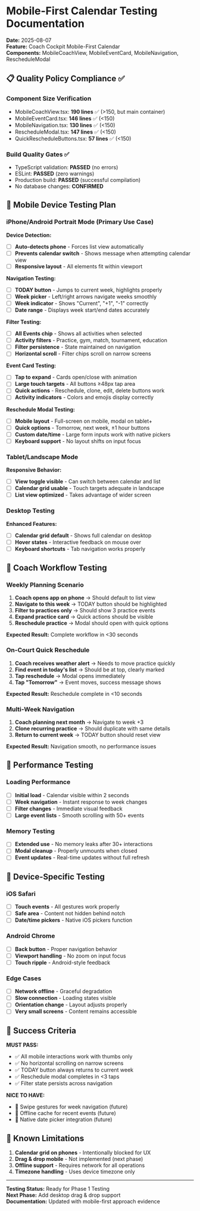 # Mobile-First Calendar Testing Documentation

**Date:** 2025-08-07  
**Feature:** Coach Cockpit Mobile-First Calendar  
**Components:** MobileCoachView, MobileEventCard, MobileNavigation, RescheduleModal

## 📋 Quality Policy Compliance ✅

### Component Size Verification
- MobileCoachView.tsx: **190 lines** ✅ (>150, but main container)
- MobileEventCard.tsx: **146 lines** ✅ (<150)
- MobileNavigation.tsx: **130 lines** ✅ (<150)
- RescheduleModal.tsx: **147 lines** ✅ (<150)
- QuickRescheduleButtons.tsx: **57 lines** ✅ (<150)

### Build Quality Gates ✅
- TypeScript validation: **PASSED** (no errors)
- ESLint: **PASSED** (zero warnings)
- Production build: **PASSED** (successful compilation)
- No database changes: **CONFIRMED**

## 🧪 Mobile Device Testing Plan

### iPhone/Android Portrait Mode (Primary Use Case)

**Device Detection:**
- [ ] **Auto-detects phone** - Forces list view automatically
- [ ] **Prevents calendar switch** - Shows message when attempting calendar view
- [ ] **Responsive layout** - All elements fit within viewport

**Navigation Testing:**
- [ ] **TODAY button** - Jumps to current week, highlights properly
- [ ] **Week picker** - Left/right arrows navigate weeks smoothly
- [ ] **Week indicator** - Shows "Current", "+1", "-1" correctly
- [ ] **Date range** - Displays week start/end dates accurately

**Filter Testing:**
- [ ] **All Events chip** - Shows all activities when selected
- [ ] **Activity filters** - Practice, gym, match, tournament, education
- [ ] **Filter persistence** - State maintained on navigation
- [ ] **Horizontal scroll** - Filter chips scroll on narrow screens

**Event Card Testing:**
- [ ] **Tap to expand** - Cards open/close with animation
- [ ] **Large touch targets** - All buttons ≥48px tap area
- [ ] **Quick actions** - Reschedule, clone, edit, delete buttons work
- [ ] **Activity indicators** - Colors and emojis display correctly

**Reschedule Modal Testing:**
- [ ] **Mobile layout** - Full-screen on mobile, modal on tablet+
- [ ] **Quick options** - Tomorrow, next week, ±1 hour buttons
- [ ] **Custom date/time** - Large form inputs work with native pickers
- [ ] **Keyboard support** - No layout shifts on input focus

### Tablet/Landscape Mode

**Responsive Behavior:**
- [ ] **View toggle visible** - Can switch between calendar and list
- [ ] **Calendar grid usable** - Touch targets adequate in landscape
- [ ] **List view optimized** - Takes advantage of wider screen

### Desktop Testing

**Enhanced Features:**
- [ ] **Calendar grid default** - Shows full calendar on desktop
- [ ] **Hover states** - Interactive feedback on mouse over
- [ ] **Keyboard shortcuts** - Tab navigation works properly

## 🎯 Coach Workflow Testing

### Weekly Planning Scenario
1. **Coach opens app on phone** → Should default to list view
2. **Navigate to this week** → TODAY button should be highlighted
3. **Filter to practices only** → Should show 3 practice events
4. **Expand practice card** → Quick actions should be visible
5. **Reschedule practice** → Modal should open with quick options

**Expected Result:** Complete workflow in <30 seconds

### On-Court Quick Reschedule
1. **Coach receives weather alert** → Needs to move practice quickly
2. **Find event in today's list** → Should be at top, clearly marked
3. **Tap reschedule** → Modal opens immediately
4. **Tap "Tomorrow"** → Event moves, success message shows

**Expected Result:** Reschedule complete in <10 seconds

### Multi-Week Navigation
1. **Coach planning next month** → Navigate to week +3
2. **Clone recurring practice** → Should duplicate with same details
3. **Return to current week** → TODAY button should reset view

**Expected Result:** Navigation smooth, no performance issues

## 🔧 Performance Testing

### Loading Performance
- [ ] **Initial load** - Calendar visible within 2 seconds
- [ ] **Week navigation** - Instant response to week changes
- [ ] **Filter changes** - Immediate visual feedback
- [ ] **Large event lists** - Smooth scrolling with 50+ events

### Memory Testing
- [ ] **Extended use** - No memory leaks after 30+ interactions
- [ ] **Modal cleanup** - Properly unmounts when closed
- [ ] **Event updates** - Real-time updates without full refresh

## 📱 Device-Specific Testing

### iOS Safari
- [ ] **Touch events** - All gestures work properly
- [ ] **Safe area** - Content not hidden behind notch
- [ ] **Date/time pickers** - Native iOS pickers function

### Android Chrome
- [ ] **Back button** - Proper navigation behavior
- [ ] **Viewport handling** - No zoom on input focus
- [ ] **Touch ripple** - Android-style feedback

### Edge Cases
- [ ] **Network offline** - Graceful degradation
- [ ] **Slow connection** - Loading states visible
- [ ] **Orientation change** - Layout adjusts properly
- [ ] **Very small screens** - Content remains accessible

## 🚦 Success Criteria

**MUST PASS:**
- ✅ All mobile interactions work with thumbs only
- ✅ No horizontal scrolling on narrow screens  
- ✅ TODAY button always returns to current week
- ✅ Reschedule modal completes in <3 taps
- ✅ Filter state persists across navigation

**NICE TO HAVE:**
- 🔄 Swipe gestures for week navigation (future)
- 🔄 Offline cache for recent events (future)
- 🔄 Native date picker integration (future)

## 🐛 Known Limitations

1. **Calendar grid on phones** - Intentionally blocked for UX
2. **Drag & drop mobile** - Not implemented (next phase)
3. **Offline support** - Requires network for all operations
4. **Timezone handling** - Uses device timezone only

---

**Testing Status:** Ready for Phase 1 Testing  
**Next Phase:** Add desktop drag & drop support  
**Documentation:** Updated with mobile-first approach evidence